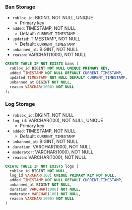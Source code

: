 ### Ban Storage

- `roblox_id`: BIGINT, NOT NULL, UNIQUE
  - Primary key
- `added`: TIMESTAMP, NOT NULL
  - Default: `CURRENT_TIMESTAMP`
- `updated`: TIMESTAMP, NOT NULL
  - Default: `CURRENT_TIMESTAMP`
- `unbanned_at`: BIGINT, NOT NULL
- `reason`: VARCHAT(1000), NOT NULL

```sql
CREATE TABLE IF NOT EXISTS bans (
  roblox_id BIGINT NOT NULL UNIQUE PRIMARY KEY,
  added TIMESTAMP NOT NULL DEFAULT CURRENT_TIMESTAMP,
  updated TIMESTAMP NOT NULL DEFAULT CURRENT_TIMESTAMP,
  unbanned_at BIGINT NOT NULL,
  reason VARCHAR(1000) NOT NULL
);
```

### Log Storage

- `roblox_id`: BIGINT, NOT NULL
- `log_id`: VARCHAR(100), NOT NULL, UNIQUE
  - Primary key
- `added`: TIMESTAMP, NOT NULL
  - Default: `CURRENT_TIMESTAMP`
- `unbanned_at`: BIGINT, NOT NULL
- `duration`: VARCHAR(1000), NOT NULL
- `moderator`: VARCHAR(1000), NOT NULL
- `reason`: VARCHAR(1000), NOT NULL

```sql
CREATE TABLE IF NOT EXISTS logs (
  roblox_id BIGINT NOT NULL,
  log_id VARCHAR(100) UNIQUE PRIMARY KEY NOT NULL,
  added TIMESTAMP NOT NULL DEFAULT CURRENT_TIMESTAMP,
  unbanned_at BIGINT NOT NULL,
  duration VARCHAR(1000) NOT NULL,
  moderator VARCHAR(100) NOT NULL,
  reason VARCHAR(1000) NOT NULL
)
```
